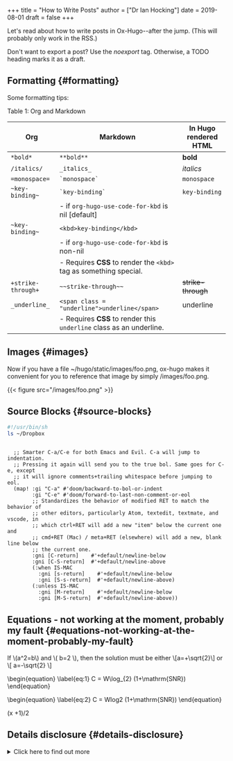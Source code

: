 +++
title = "How to Write Posts"
author = ["Dr Ian Hocking"]
date = 2019-08-01
draft = false
+++

Let's read about how to write posts in Ox-Hugo--after the jump. (This will
probably only work in the RSS.)

<!--more-->

Don't want to export a post? Use the _noexport_ tag. Otherwise, a TODO heading
marks it as a draft.


## Formatting {#formatting}

Some formatting tips:

<div class="table-caption">
  <span class="table-number">Table 1</span>:
  Org and Markdown
</div>

| Org                | Markdown                                                             | In Hugo rendered HTML                    |
|--------------------|----------------------------------------------------------------------|------------------------------------------|
| `*bold*`           | `**bold**`                                                           | **bold**                                 |
| `/italics/`        | `_italics_`                                                          | _italics_                                |
| `=monospace=`      | `` `monospace` ``                                                    | `monospace`                              |
| `~key-binding~`    | `` `key-binding` ``                                                  | `key-binding`                            |
|                    | - if `org-hugo-use-code-for-kbd` is nil [default]                    |                                          |
| `~key-binding~`    | `<kbd>key-binding</kbd>`                                             |                                          |
|                    | - if `org-hugo-use-code-for-kbd` is non-nil                          |                                          |
|                    | - Requires **CSS** to render the `<kbd>` tag as something special.   |                                          |
| `+strike-through+` | `~~strike-through~~`                                                 | ~~strike-through~~                       |
| `_underline_`      | `<span class = "underline">underline</span>`                         | <span class="underline">underline</span> |
|                    | - Requires **CSS** to render this `underline` class as an underline. |                                          |


## Images {#images}

Now if you have a file ~/hugo/static/images/foo.png, ox-hugo makes it convenient
for you to reference that image by simply /images/foo.png.

{{< figure src="/images/foo.png" >}}


## Source Blocks {#source-blocks}

```bash
#!/usr/bin/sh
ls ~/Dropbox
```

```emacs-lisp

  ;; Smarter C-a/C-e for both Emacs and Evil. C-a will jump to indentation.
  ;; Pressing it again will send you to the true bol. Same goes for C-e, except
  ;; it will ignore comments+trailing whitespace before jumping to eol.
  (map! :gi "C-a" #'doom/backward-to-bol-or-indent
        :gi "C-e" #'doom/forward-to-last-non-comment-or-eol
        ;; Standardizes the behavior of modified RET to match the behavior of
        ;; other editors, particularly Atom, textedit, textmate, and vscode, in
        ;; which ctrl+RET will add a new "item" below the current one and
        ;; cmd+RET (Mac) / meta+RET (elsewhere) will add a new, blank line below
        ;; the current one.
        :gni [C-return]    #'+default/newline-below
        :gni [C-S-return]  #'+default/newline-above
        (:when IS-MAC
          :gni [s-return]    #'+default/newline-below
          :gni [S-s-return]  #'+default/newline-above)
        (:unless IS-MAC
          :gni [M-return]    #'+default/newline-below
          :gni [M-S-return]  #'+default/newline-above))
```


## Equations - not working at the moment, probably my fault {#equations-not-working-at-the-moment-probably-my-fault}

If \\(a^2=b\\) and \\( b=2 \\), then the solution must be either
\\[a=+\sqrt{2}\\] or \\[ a=-\sqrt{2} \\]

\begin{equation}
\label{eq:1}
C = W\log\_{2} (1+\mathrm{SNR})
\end{equation}

\begin{equation} \label{eq:2} C = Wlog2 (1+\mathrm{SNR}) \end{equation}

<div class="equation">
  <div></div>

(x +1)/2

</div>


## Details disclosure {#details-disclosure}

<details>
<summary>
Click here to find out more
</summary>
<p class="details">

Now you know!
</p>
</details>
